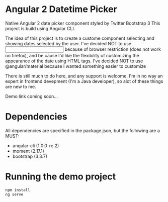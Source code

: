 # Angular 2 Datetime Picker

Native Angular 2 date picker component styled by Twitter Bootstrap 3
This project is build using Angular CLI.

The idea of this project is to create a custome component selecting and showing dates selected by the user.
I've decided NOT to use <input type="date|datetime-local|month|time"> because of browser restriction (does not work on firefox), and be cause I'd like the flexibility of customizing the appearance of the date using HTML tags.
I've decided NOT to use @angular/material because I wanted something easier to customize

There is still much to do here, and any support is welcome.
I'm in no way an expert in frontend devepment (I'm a Java developer), so alot of these things are new to me.

Demo link coming soon...

# Dependencies
All dependencies are specified in the package.json, but the following are a MUST:
* angular-cli (1.0.0-rc.2)
* moment (2.17.1)
* bootstrap (3.3.7)

# Running the demo project

```shell
npm install
ng serve
```

